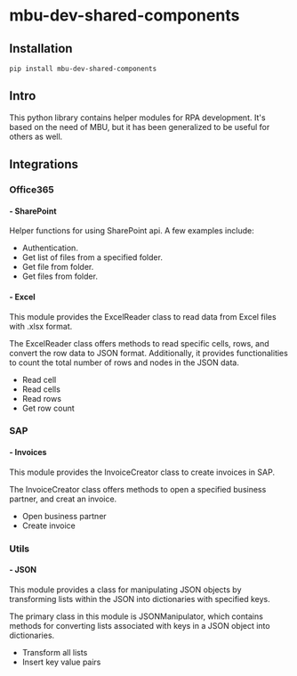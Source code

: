 # mbu-dev-shared-components

## Installation

```
pip install mbu-dev-shared-components
```

## Intro

This python library contains helper modules for RPA development.
It's based on the need of MBU, but it has been
generalized to be useful for others as well.

## Integrations

### Office365
#### - SharePoint

Helper functions for using SharePoint api. A few examples include:

- Authentication.
- Get list of files from a specified folder.
- Get file from folder.
- Get files from folder.


#### - Excel

This module provides the ExcelReader class to read data from Excel files with .xlsx format.

The ExcelReader class offers methods to read specific cells, rows, and convert the row data to JSON format.
Additionally, it provides functionalities to count the total number of rows and nodes in the JSON data.

- Read cell
- Read cells
- Read rows
- Get row count


### SAP
#### - Invoices

This module provides the InvoiceCreator class to create invoices in SAP.

The InvoiceCreator class offers methods to open a specified business partner, and creat an invoice.

- Open business partner
- Create invoice

### Utils
#### - JSON
This module provides a class for manipulating JSON objects by transforming lists
within the JSON into dictionaries with specified keys.

The primary class in this module is JSONManipulator, which contains methods for
converting lists associated with keys in a JSON object into dictionaries.

- Transform all lists
- Insert key value pairs

